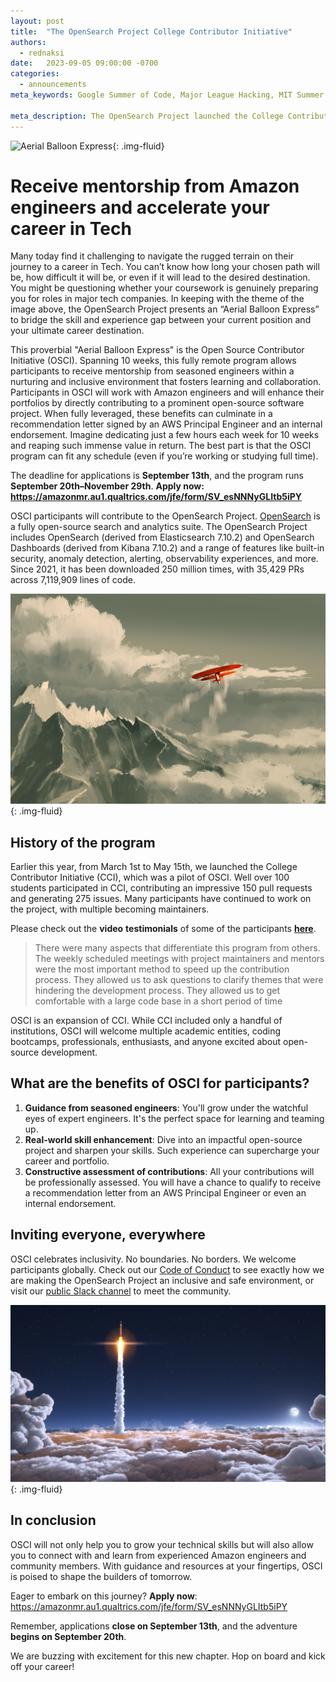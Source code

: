```yaml
---
layout: post
title:  "The OpenSearch Project College Contributor Initiative"
authors:
  - rednaksi
date:   2023-09-05 09:00:00 -0700
categories:
  - announcements
meta_keywords: Google Summer of Code, Major League Hacking, MIT Summer Camp, College Contributor Initiative, Coding Bootcamp

meta_description: The OpenSearch Project launched the College Contributor Initiative (CCI) in March 2023, a program that provided students with opportunities to gain software development experience and contribute to open-source projects. The successful 12-week pilot, which concluded in May, led to a significant increase in external contributions, streamlined onboarding for developers, improved code quality, expanded project roadmaps, enhanced open-source maintenance experience, clarified project issues, and increased community engagement, prompting an expansion of the program to new schools and locales.
---
```



<img src="/assets/media/blog-images/2023-09-05-college-contributor-initiative/Hot Air Balloon.jpg" alt="Aerial Balloon Express"/>{: .img-fluid}
# Receive mentorship from Amazon engineers and accelerate your career in Tech

Many today find it challenging to navigate the rugged terrain on their journey to a career in Tech. You can’t know how long your chosen path will be, how difficult it will be, or even if it will lead to the desired destination. You might be questioning whether your coursework is genuinely preparing you for roles in major tech companies. In keeping with the theme of the image above, the OpenSearch Project presents an “Aerial Balloon Express” to bridge the skill and experience gap between your current position and your ultimate career destination. 

This proverbial "Aerial Balloon Express" is the Open Source Contributor Initiative (OSCI). Spanning 10 weeks, this fully remote program allows participants to receive mentorship from seasoned engineers within a nurturing and inclusive environment that fosters learning and collaboration. Participants in OSCI will work with Amazon engineers and will enhance their portfolios by directly contributing to a prominent open-source software project. When fully leveraged, these benefits can culminate in a recommendation letter signed by an AWS Principal Engineer and an internal endorsement. Imagine dedicating just a few hours each week for 10 weeks and reaping such immense value in return. The best part is that the OSCI program can fit any schedule (even if you’re working or studying full time).

The deadline for applications is **September 13th**, and the program runs **September 20th–November 29th**.
**Apply now: https://amazonmr.au1.qualtrics.com/jfe/form/SV_esNNNyGLItb5iPY**

OSCI participants will contribute to the OpenSearch Project. [OpenSearch](https://github.com/opensearch-project) is a fully open-source search and analytics suite. The OpenSearch Project includes OpenSearch (derived from Elasticsearch 7.10.2) and OpenSearch Dashboards (derived from Kibana 7.10.2) and a range of features like built-in security, anomaly detection, alerting, observability experiences, and more. Since 2021, it has been downloaded 250 million times, with 35,429 PRs across 7,119,909 lines of code.

<img src="/assets/media/blog-images/2023-09-05-college-contributor-initiative/You don't have to do it Alone.jpeg" alt="Not our first Rodeo"/>{: .img-fluid}
## History of the program

Earlier this year, from March 1st to May 15th, we launched the College Contributor Initiative (CCI), which was a pilot of OSCI. Well over 100 students participated in CCI, contributing an impressive 150 pull requests and generating 275 issues. Many participants have continued to work on the project, with multiple becoming maintainers.

Please check out the **video** **testimonials** of some of the participants **[here](https://www.youtube.com/playlist?list=PLzgr9zSpws162v-8eNXgus5SFah73FjG6)**.

>There were many aspects that differentiate this program from others. The weekly scheduled meetings with project maintainers and mentors were the most important method to speed up the contribution process. They allowed us to ask questions to clarify themes that were hindering the development process. They allowed us to get comfortable with a large code base in a short period of time

OSCI is an expansion of CCI. While CCI included only a handful of institutions, OSCI will welcome multiple academic entities, coding bootcamps, professionals, enthusiasts, and anyone excited about open-source development.

## What are the benefits of OSCI for participants?

1. **Guidance from seasoned engineers**: You'll grow under the watchful eyes of expert engineers. It's the perfect space for learning and teaming up.
2. **Real-world skill enhancement**: Dive into an impactful open-source project and sharpen your skills. Such experience can supercharge your career and portfolio. 
3. **Constructive assessment of contributions**: All your contributions will be professionally assessed. You will have a chance to qualify to receive a recommendation letter from an AWS Principal Engineer or even an internal endorsement.

## **Inviting everyone, everywhere**

OSCI celebrates inclusivity. No boundaries. No borders. We welcome participants globally. Check out our [Code of Conduct](https://opensearch.org/codeofconduct.html) to see exactly how we are making the OpenSearch Project an inclusive and safe environment, or visit our [public Slack channel](https://opensearch.org/slack.html) to meet the community. 

<img src="/assets/media/blog-images/2023-09-05-college-contributor-initiative/Rocket Leaving Earth.jpeg" alt="Kickstart your career"/>{: .img-fluid}
## **In conclusion**

OSCI will not only help you to grow your technical skills but will also allow you to connect with and learn from experienced Amazon engineers and community members. With guidance and resources at your fingertips, OSCI is poised to shape the builders of tomorrow.

Eager to embark on this journey? **Apply now**: https://amazonmr.au1.qualtrics.com/jfe/form/SV_esNNNyGLItb5iPY

Remember, applications **close on September 13th**, and the adventure **begins on September 20th**.

We are buzzing with excitement for this new chapter. Hop on board and kick off your career!



